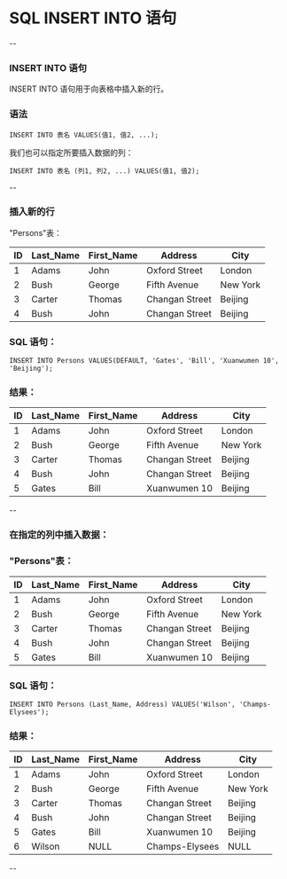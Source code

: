 # SQL INSERT INTO 语句

--

### INSERT INTO 语句

INSERT INTO 语句用于向表格中插入新的行。

### 语法

```
INSERT INTO 表名 VALUES(值1, 值2, ...);
```

我们也可以指定所要插入数据的列：

```
INSERT INTO 表名 (列1, 列2, ...) VALUES(值1, 值2);
```

--

### 插入新的行

"Persons"表：

ID | Last_Name | First_Name | Address        | City
---|-----------|------------|----------------|---------
1  | Adams     | John       | Oxford Street  | London
2  | Bush      | George     | Fifth Avenue   | New York
3  | Carter    | Thomas     | Changan Street | Beijing
4  | Bush      | John       | Changan Street | Beijing

### SQL 语句：

```
INSERT INTO Persons VALUES(DEFAULT, 'Gates', 'Bill', 'Xuanwumen 10', 'Beijing');
```

### 结果：

ID | Last_Name | First_Name | Address        | City
---|-----------|------------|----------------|---------
1  | Adams     | John       | Oxford Street  | London
2  | Bush      | George     | Fifth Avenue   | New York
3  | Carter    | Thomas     | Changan Street | Beijing
4  | Bush      | John       | Changan Street | Beijing
5  | Gates     | Bill       | Xuanwumen 10   | Beijing

--

### 在指定的列中插入数据：

### "Persons"表：

ID | Last_Name | First_Name | Address        | City
---|-----------|------------|----------------|---------
1  | Adams     | John       | Oxford Street  | London
2  | Bush      | George     | Fifth Avenue   | New York
3  | Carter    | Thomas     | Changan Street | Beijing
4  | Bush      | John       | Changan Street | Beijing
5  | Gates     | Bill       | Xuanwumen 10   | Beijing

### SQL 语句：

```
INSERT INTO Persons (Last_Name, Address) VALUES('Wilson', 'Champs-Elysees');
```

### 结果：

ID | Last_Name | First_Name | Address        | City
---|-----------|------------|----------------|---------
1  | Adams     | John       | Oxford Street  | London
2  | Bush      | George     | Fifth Avenue   | New York
3  | Carter    | Thomas     | Changan Street | Beijing
4  | Bush      | John       | Changan Street | Beijing
5  | Gates     | Bill       | Xuanwumen 10   | Beijing
6  | Wilson    | NULL       | Champs-Elysees | NULL

--

